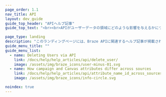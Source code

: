 ```yaml
---
page_order: 1.1
nav_title: API
layout: dev_guide
guide_top_header: "APIヘルプ記事"
guide_top_text: "<br><br>APIがユーザーデータの領域にどのような影響を与えるかについては、以下の記事をご覧ください。 <br><br> Braze REST APIについては、<a href='/docs/api/basics/'>API</a> のセクションで学習しよう！"

page_type: landing
description: "このランディングページには、Braze APIに関連するヘルプ記事が掲載されている。"
guide_menu_title: ""
guide_menu_list:
  - name: Deleting Users via API
    link: /docs/help/help_articles/api/delete_user/
    image: /assets/img/braze_icons/user-minus-01.svg
  - name: How campaign and Canvas attributes differ across sources
    link: /docs/help/help_articles/api/attribute_name_id_across_sources/
    image: /assets/img/braze_icons/info-circle.svg

noindex: true
---
```




